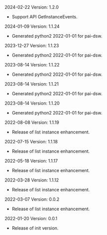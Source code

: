 2024-02-22 Version: 1.2.0
- Support API GetInstanceEvents.


2024-01-09 Version: 1.1.24
- Generated python2 2022-01-01 for pai-dsw.

2023-12-27 Version: 1.1.23
- Generated python2 2022-01-01 for pai-dsw.

2023-08-14 Version: 1.1.22
- Generated python2 2022-01-01 for pai-dsw.

2023-08-14 Version: 1.1.21
- Generated python2 2022-01-01 for pai-dsw.

2023-08-14 Version: 1.1.20
- Generated python2 2022-01-01 for pai-dsw.

2022-08-08 Version: 1.1.19
- Release of list instance enhancement.

2022-07-15 Version: 1.1.18
- Release of list instance enhancement.

2022-05-18 Version: 1.1.17
- Release of list instance enhancement.

2022-03-28 Version: 1.1.12
- Release of list instance enhancement.

2022-03-07 Version: 0.0.2
- Release of list instance enhancement.

2022-01-20 Version: 0.0.1
- Release of init version.

